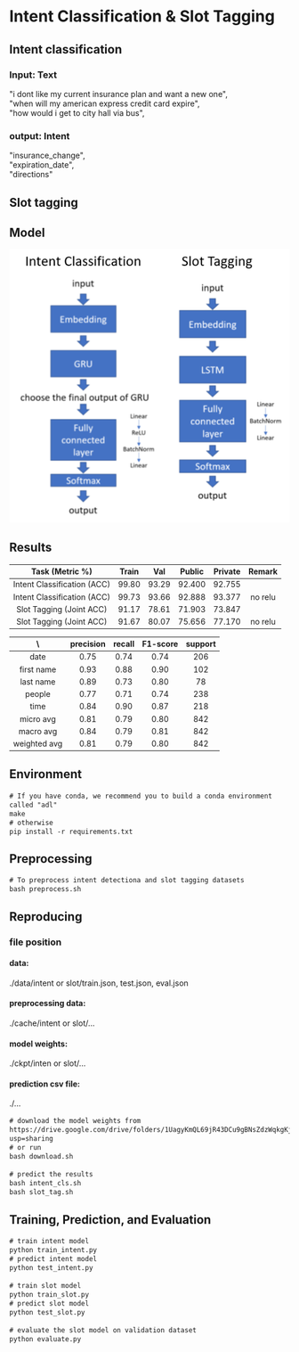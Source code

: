 # Intent Classification & Slot Tagging

## Intent classification
### Input: Text
"i dont like my current insurance plan and want a new one",  
"when will my american express credit card expire",  
"how would i get to city hall via bus",  
### output: Intent
"insurance_change",  
"expiration_date",  
"directions"  

## Slot tagging


## Model  
![model](https://github.com/ChengZheWu/Applied-Deep-Learning/blob/main/hw1/model.png)  

## Results
Task (Metric %)             |Train  |Val    |Public |Private|Remark
:--------------------------:|:-----:|:-----:|:-----:|:-----:|:-----:
Intent Classification (ACC) |99.80  |93.29  |92.400 |92.755 |
Intent Classification (ACC) |99.73  |93.66  |92.888 |93.377 |no relu
Slot Tagging (Joint ACC)    |91.17  |78.61  |71.903 |73.847 |
Slot Tagging (Joint ACC)    |91.67  |80.07  |75.656 |77.170 |no relu

 \            |precision |recall    |F1-score  |support
:------------:|:--------:|:--------:|:--------:|:--------:
date          |0.75      |0.74      |0.74      |206
first name    |0.93      |0.88      |0.90      |102
last name     |0.89      |0.73      |0.80      |78
people        |0.77      |0.71      |0.74      |238
time          |0.84      |0.90      |0.87      |218
micro avg     |0.81      |0.79      |0.80      |842
macro avg     |0.84      |0.79      |0.81      |842
weighted avg  |0.81      |0.79      |0.80      |842

## Environment
```shell
# If you have conda, we recommend you to build a conda environment called "adl"
make
# otherwise
pip install -r requirements.txt
```

## Preprocessing
```shell
# To preprocess intent detectiona and slot tagging datasets
bash preprocess.sh
```

## Reproducing
### file position  
#### data:  
./data/intent or slot/train.json, test.json, eval.json  
#### preprocessing data:  
./cache/intent or slot/...  
#### model weights:  
./ckpt/inten or slot/...  
#### prediction csv file:  
./...  
```shell
# download the model weights from https://drive.google.com/drive/folders/1UagyKmQL69jR43DCu9gBNsZdzWqkgKjm?usp=sharing
# or run
bash download.sh

# predict the results
bash intent_cls.sh
bash slot_tag.sh
```

## Training, Prediction, and Evaluation
```shell
# train intent model
python train_intent.py
# predict intent model
python test_intent.py

# train slot model
python train_slot.py
# predict slot model
python test_slot.py

# evaluate the slot model on validation dataset
python evaluate.py
```
